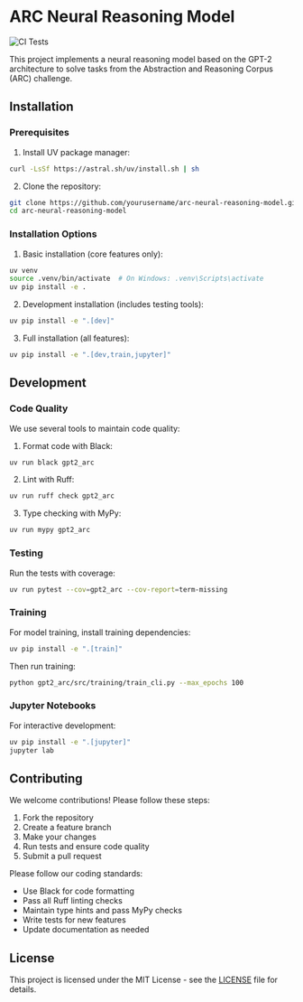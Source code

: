 # ARC Neural Reasoning Model

![CI Tests](https://github.com/ImmortalDemonGod/arc-neural-reasoning-model/actions/workflows/test.yml/badge.svg)

This project implements a neural reasoning model based on the GPT-2 architecture to solve tasks from the Abstraction and Reasoning Corpus (ARC) challenge.

## Installation

### Prerequisites

1. Install UV package manager:
```bash
curl -LsSf https://astral.sh/uv/install.sh | sh
```

2. Clone the repository:
```bash
git clone https://github.com/yourusername/arc-neural-reasoning-model.git
cd arc-neural-reasoning-model
```

### Installation Options

1. Basic installation (core features only):
```bash
uv venv
source .venv/bin/activate  # On Windows: .venv\Scripts\activate
uv pip install -e .
```

2. Development installation (includes testing tools):
```bash
uv pip install -e ".[dev]"
```

3. Full installation (all features):
```bash
uv pip install -e ".[dev,train,jupyter]"
```

## Development

### Code Quality

We use several tools to maintain code quality:

1. Format code with Black:
```bash
uv run black gpt2_arc
```

2. Lint with Ruff:
```bash
uv run ruff check gpt2_arc
```

3. Type checking with MyPy:
```bash
uv run mypy gpt2_arc
```

### Testing

Run the tests with coverage:
```bash
uv run pytest --cov=gpt2_arc --cov-report=term-missing
```

### Training

For model training, install training dependencies:
```bash
uv pip install -e ".[train]"
```

Then run training:
```bash
python gpt2_arc/src/training/train_cli.py --max_epochs 100
```

### Jupyter Notebooks

For interactive development:
```bash
uv pip install -e ".[jupyter]"
jupyter lab
```

## Contributing

We welcome contributions! Please follow these steps:

1. Fork the repository
2. Create a feature branch
3. Make your changes
4. Run tests and ensure code quality
5. Submit a pull request

Please follow our coding standards:
- Use Black for code formatting
- Pass all Ruff linting checks
- Maintain type hints and pass MyPy checks
- Write tests for new features
- Update documentation as needed

## License

This project is licensed under the MIT License - see the [LICENSE](LICENSE) file for details.
